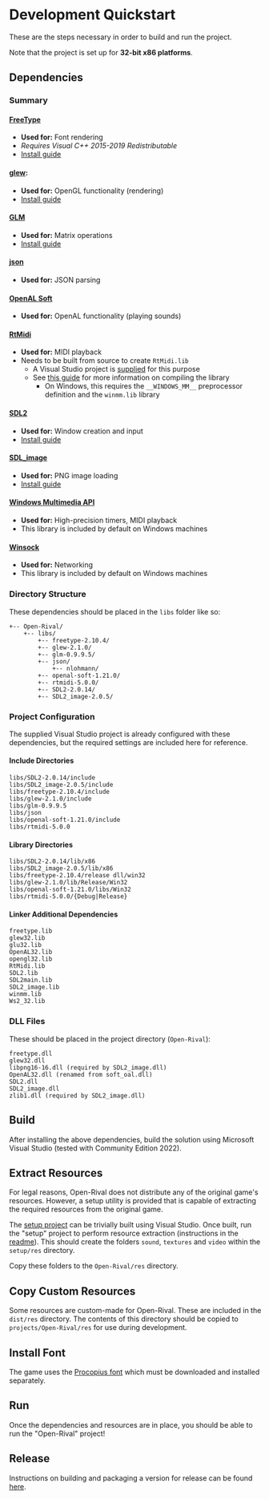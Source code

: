 # Development Quickstart

These are the steps necessary in order to build and run the project.

Note that the project is set up for **32-bit x86 platforms**.

## Dependencies

### Summary

#### [FreeType](https://www.freetype.org/download.html)

- **Used for:** Font rendering
- *Requires Visual C++ 2015-2019 Redistributable*
- [Install guide](https://github.com/ubawurinna/freetype-windows-binaries)

#### [glew](http://glew.sourceforge.net/):

- **Used for:** OpenGL functionality (rendering)
- [Install guide](http://lazyfoo.net/tutorials/SDL/51_SDL_and_modern_opengl/index.php)

#### [GLM](https://github.com/g-truc/glm)

- **Used for:** Matrix operations
- [Install guide](https://github.com/g-truc/glm/blob/master/manual.md#-1-getting-started)

#### [json](https://github.com/nlohmann/json)

- **Used for:** JSON parsing

#### [OpenAL Soft](https://github.com/kcat/openal-soft)

- **Used for:** OpenAL functionality (playing sounds)

#### [RtMidi](https://github.com/thestk/rtmidi)

- **Used for:** MIDI playback
- Needs to be built from source to create `RtMidi.lib`
    - A Visual Studio project is [supplied](Open-Rival/libs/rtmidi-5.0.0) for this purpose
    - See [this guide](https://www.music.mcgill.ca/~gary/rtmidi/index.html#compiling) for more information on compiling the library
        - On Windows, this requires the `__WINDOWS_MM__` preprocessor definition and the `winmm.lib` library

#### [SDL2](https://www.libsdl.org/download-2.0.php)

- **Used for:** Window creation and input
- [Install guide](http://lazyfoo.net/tutorials/SDL/01_hello_SDL/index.php)

#### [SDL_image](https://www.libsdl.org/projects/SDL_image/)

- **Used for:** PNG image loading
- [Install guide](https://lazyfoo.net/tutorials/SDL/06_extension_libraries_and_loading_other_image_formats/windows/msvc2019/index.php)

#### [Windows Multimedia API](https://docs.microsoft.com/en-us/windows/win32/multimedia/windows-multimedia-start-page)

- **Used for:** High-precision timers, MIDI playback
- This library is included by default on Windows machines

#### [Winsock](https://learn.microsoft.com/en-us/windows/win32/winsock/about-winsock)

- **Used for:** Networking
- This library is included by default on Windows machines

### Directory Structure

These dependencies should be placed in the `libs` folder like so:

```
+-- Open-Rival/
    +-- libs/
        +-- freetype-2.10.4/
        +-- glew-2.1.0/
        +-- glm-0.9.9.5/
        +-- json/
            +-- nlohmann/
        +-- openal-soft-1.21.0/
        +-- rtmidi-5.0.0/
        +-- SDL2-2.0.14/
        +-- SDL2_image-2.0.5/
```

### Project Configuration

The supplied Visual Studio project is already configured with these dependencies, but the required settings are included here for reference.

#### Include Directories

```
libs/SDL2-2.0.14/include
libs/SDL2_image-2.0.5/include
libs/freetype-2.10.4/include
libs/glew-2.1.0/include
libs/glm-0.9.9.5
libs/json
libs/openal-soft-1.21.0/include
libs/rtmidi-5.0.0
```

#### Library Directories

```
libs/SDL2-2.0.14/lib/x86
libs/SDL2_image-2.0.5/lib/x86
libs/freetype-2.10.4/release dll/win32
libs/glew-2.1.0/lib/Release/Win32
libs/openal-soft-1.21.0/libs/Win32
libs/rtmidi-5.0.0/{Debug|Release}
```

#### Linker Additional Dependencies

```
freetype.lib
glew32.lib
glu32.lib
OpenAL32.lib
opengl32.lib
RtMidi.lib
SDL2.lib
SDL2main.lib
SDL2_image.lib
winmm.lib
Ws2_32.lib
```

### DLL Files

These should be placed in the project directory (`Open-Rival`):

```
freetype.dll
glew32.dll
libpng16-16.dll (required by SDL2_image.dll)
OpenAL32.dll (renamed from soft_oal.dll)
SDL2.dll
SDL2_image.dll
zlib1.dll (required by SDL2_image.dll)
```

## Build

After installing the above dependencies, build the solution using Microsoft Visual Studio (tested with Community Edition 2022).

## Extract Resources

For legal reasons, Open-Rival does not distribute any of the original game's resources. However, a setup utility is provided that is capable of extracting the required resources from the original game.

The [setup project](/setup) can be trivially built using Visual Studio. Once built, run the "setup" project to perform resource extraction (instructions in the [readme](/setup/README.md)). This should create the folders `sound`, `textures` and `video` within the `setup/res` directory.

Copy these folders to the `Open-Rival/res` directory.

## Copy Custom Resources

Some resources are custom-made for Open-Rival. These are included in the `dist/res` directory. The contents of this directory should be copied to `projects/Open-Rival/res` for use during development.

## Install Font

The game uses the [Procopius font](https://fontsgeek.com/fonts/Procopius-Regular) which must be downloaded and installed separately.

## Run

Once the dependencies and resources are in place, you should be able to run the "Open-Rival" project!

## Release

Instructions on building and packaging a version for release can be found [here](/docs/release_checklist.md).
